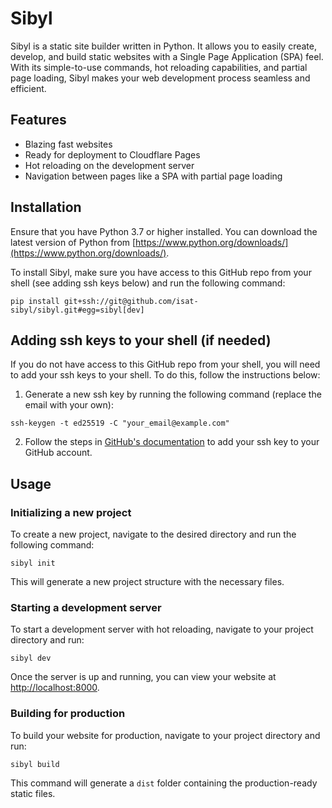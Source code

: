 # Sibyl

Sibyl is a static site builder written in Python. It allows you to easily create, develop, and build static websites with a Single Page Application (SPA) feel. With its simple-to-use commands, hot reloading capabilities, and partial page loading, Sibyl makes your web development process seamless and efficient.

## Features

* Blazing fast websites
* Ready for deployment to Cloudflare Pages
* Hot reloading on the development server
* Navigation between pages like a SPA with partial page loading

## Installation

Ensure that you have Python 3.7 or higher installed. You can download the latest version of Python from [https://www.python.org/downloads/](https://www.python.org/downloads/).

To install Sibyl, make sure you have access to this GitHub repo from your shell (see adding ssh keys below) and run the following command:

```
pip install git+ssh://git@github.com/isat-sibyl/sibyl.git#egg=sibyl[dev]
```

## Adding ssh keys to your shell (if needed)

If you do not have access to this GitHub repo from your shell, you will need to add your ssh keys to your shell. To do this, follow the instructions below:

1. Generate a new ssh key by running the following command (replace the email with your own):

```
ssh-keygen -t ed25519 -C "your_email@example.com"
```

2. Follow the steps in [GitHub's documentation](https://docs.github.com/en/authentication/connecting-to-github-with-ssh/adding-a-new-ssh-key-to-your-github-account) to add your ssh key to your GitHub account.

## Usage

### Initializing a new project

To create a new project, navigate to the desired directory and run the following command:

```
sibyl init
```

This will generate a new project structure with the necessary files.

### Starting a development server

To start a development server with hot reloading, navigate to your project directory and run:

```
sibyl dev
```

Once the server is up and running, you can view your website at [http://localhost:8000](http://localhost:8000).

### Building for production

To build your website for production, navigate to your project directory and run:

```
sibyl build
```

This command will generate a `dist` folder containing the production-ready static files.